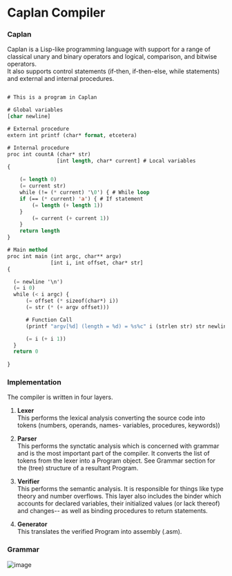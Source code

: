 # Caplan Compiler

### Caplan
Caplan is a Lisp-like programming language with support for a range of classical unary and binary operators and logical, comparison, and bitwise operators.    
It also supports control statements (if-then, if-then-else, while statements) and external and internal procedures.

```lisp

# This is a program in Caplan

# Global variables
[char newline]

# External procedure
extern int printf (char* format, etcetera)

# Internal procedure
proc int countA (char* str)
                [int length, char* current] # Local variables
{

    (= length 0)
    (= current str)
    while (!= (* current) '\0') { # While loop
	if (== (* current) 'a') { # If statement
		(= length (+ length 1))
	}
        (= current (+ current 1))
    }
    return length
}

# Main method
proc int main (int argc, char** argv)
              [int i, int offset, char* str] 
{

  (= newline '\n')
  (= i 0)
  while (< i argc) {
      (= offset (* sizeof(char*) i))
      (= str (* (+ argv offset)))

      # Function Call
      (printf "argv[%d] (length = %d) = %s%c" i (strlen str) str newline)

      (= i (+ i 1))
  }
  return 0
  
}

```

### Implementation

The compiler is written in four layers.
1. **Lexer**    
This performs the lexical analysis converting the source code into tokens (numbers, operands, names- variables, procedures, keywords))
   
2. **Parser**    
This performs the synctatic analysis which is concerned with grammar and is the most important part of the compiler. It converts the list of tokens from the lexer into a Program object. See Grammar section for the (tree) structure of a resultant Program.

3. **Verifier**   
This performs the semantic analysis. It is responsible for things like type theory and number overflows. This layer also includes the binder which accounts for declared variables, their initialized values (or lack thereof) and changes-- as well as binding procedures to return statements.
   
4. **Generator**      
This translates the verified Program into assembly (.asm).


### Grammar

![image](https://github.com/user-attachments/assets/91ad4911-91b4-4156-bdd7-9c3ee6fd2232)


